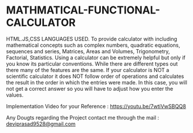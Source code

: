 # MATHMATICAL-FUNCTIONAL-CALCULATOR
HTML.JS,CSS LANGUAGES USED. 
To provide calculator with including mathematical concepts such as complex 
numbers, quadratic equations, sequences and series, Matrices, Areas and Volumes, 
Trigonometry, Factorial, Statistics. Using a calculator can be extremely helpful but 
only if you know its particular conventions. While there are different types out there 
many of the features are the same. If your calculator is NOT a scientific calculator it 
does NOT follow order of operations and calculates the result in the order in which 
the entries were made. In this case, you will not get a correct answer so you will have 
to adjust how you enter the values.

Implementation Video for your Reference : https://youtu.be/7wtiVwSBQQ8

Any Dougts regarding the Project contact me through the mail :  deviprasad9528@gmail.com
